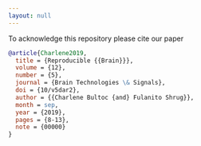 ```yaml
---
layout: null
---
```


To acknowledge this repository please cite our paper

```bibtex
@article{Charlene2019,
  title = {Reproducible {{Brain}}},
  volume = {12},
  number = {5},
  journal = {Brain Technologies \& Signals},
  doi = {10/v5dar2},
  author = {{Charlene Bultoc {and} Fulanito Shrug}},
  month = sep,
  year = {2019},
  pages = {8-13},
  note = {00000}
}
```